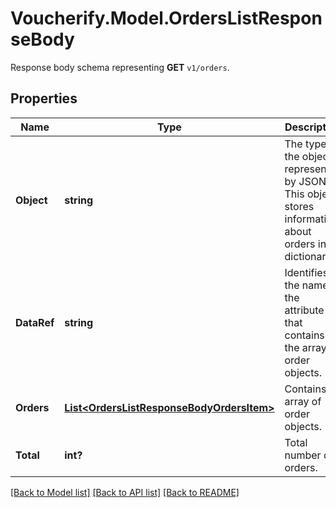 # Voucherify.Model.OrdersListResponseBody
Response body schema representing **GET** `v1/orders`.

## Properties

Name | Type | Description | Notes
------------ | ------------- | ------------- | -------------
**Object** | **string** | The type of the object represented by JSON. This object stores information about orders in a dictionary. | [optional] 
**DataRef** | **string** | Identifies the name of the attribute that contains the array of order objects. | [optional] 
**Orders** | [**List&lt;OrdersListResponseBodyOrdersItem&gt;**](OrdersListResponseBodyOrdersItem.md) | Contains array of order objects. | [optional] 
**Total** | **int?** | Total number of orders. | [optional] 

[[Back to Model list]](../README.md#documentation-for-models) [[Back to API list]](../README.md#documentation-for-api-endpoints) [[Back to README]](../README.md)

